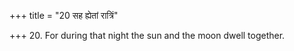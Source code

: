 +++
title = "20 सह ह्येतां रात्रिं"

+++
20. For during that night the sun and the moon dwell together.
